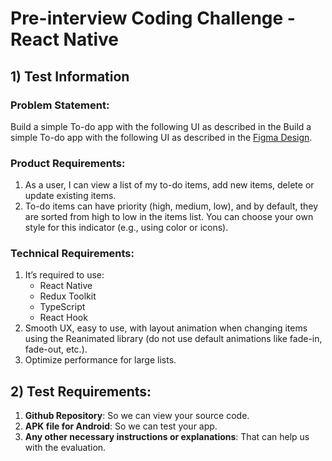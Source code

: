 # Pre-interview Coding Challenge - React Native

## 1) Test Information

### Problem Statement:

Build a simple To-do app with the following UI as described in the Build a simple To-do app with the following UI as described in the [Figma Design](https://www.figma.com/design/Fz8vyQUiQdomPLp8XIK2Qq/Mobile-UI-Test).

### Product Requirements:

1. As a user, I can view a list of my to-do items, add new items, delete or update existing items.
2. To-do items can have priority (high, medium, low), and by default, they are sorted from high to low in the items list. You can choose your own style for this indicator (e.g., using color or icons).

### Technical Requirements:

1. It’s required to use:
   - React Native
   - Redux Toolkit
   - TypeScript
   - React Hook
2. Smooth UX, easy to use, with layout animation when changing items using the Reanimated library (do not use default animations like fade-in, fade-out, etc.).
3. Optimize performance for large lists.

## 2) Test Requirements:

1. **Github Repository**: So we can view your source code.
2. **APK file for Android**: So we can test your app.
3. **Any other necessary instructions or explanations**: That can help us with the evaluation.
